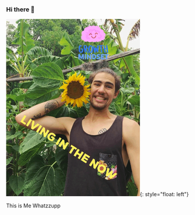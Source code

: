 ### Hi there 👋
![DarianSunflower](https://github.com/DarianRushworth/DarianRushworth/blob/master/Animated%20GIF-downsized_large(1).gif){: style="float: left"}

This is Me Whatzzupp

<!--
**DarianRushworth/DarianRushworth** is a ✨ _special_ ✨ repository because its `README.md` (this file) appears on your GitHub profile.

Here are some ideas to get you started:

- 🔭 I’m currently working on ...
- 🌱 I’m currently learning ...
- 👯 I’m looking to collaborate on ...
- 🤔 I’m looking for help with ...
- 💬 Ask me about ...
- 📫 How to reach me: ...
- 😄 Pronouns: ...
- ⚡ Fun fact: ...
-->
